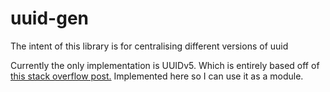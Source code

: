 # uuid-gen

The intent of this library is for centralising different versions of uuid

Currently the only implementation is UUIDv5. Which is entirely based off of [this stack overflow post.](https://stackoverflow.com/a/40230410) Implemented here so I can use it as a module.


